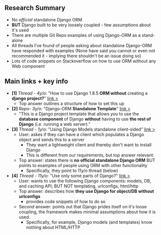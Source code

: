 ## Research Summary
* No *official* standalone Django ORM
* **BUT** Django built to be very loosely coupled - few assumptions about it's used
* There are multiple Git Repo examples of using Django-ORM as a stand-alone
* All threads I've found of people asking about standalone Django-ORM have responded with examples (None have said you cannot or even not recommended it - implying there shouldn't be an issue doing so)
* Lots of code snippets on Stackoverflow on how to use ORM without any Web component

## Main links + key info

* **[1]** *Thread - 4y/o*: "How to use Django 1.8.5 **ORM without** creating a **django project?**" [link >](https://stackoverflow.com/questions/33170016/how-to-use-django-1-8-5-orm-without-creating-a-django-project)
  * Top answer outlines a structure of how to set this up
* **[2]** *Repo- 3y/o*: "Django-ORM **Standalone Template**" [link >](https://github.com/dancaron/Django-ORM)
  * "This is a Django project template that allows you to use the **database component** of Django **without** having to use **the rest of Django** (i.e. running a web server)."
* **[3]** *Thread - 1y/o*: "Using Django Models standalone client-sided" [link >](https://www.reddit.com/r/django/comments/9hj2ru/using_django_models_standalone_clientsided/)
  * User: askes if they can have a client which populates a Django object and sends this to a server
    * They want a lightweight client and thereby don't want to install Django
    * This is different from our requirements, but top answer relevant:
  * Top answer: states there is **no official standalone Django ORM** BUT points to examples of people using ORM with other functionality
    * Specifically, they point to 11y/o thread (below)
* **[4]** *Thread - 11y/o*: "Use only some parts of Django?" [link >](https://stackoverflow.com/questions/302651/use-only-some-parts-of-django)
  * User: wants to use the following Django components: models, DB, and caching API; BUT NOT templating, urlconfigs, html/http
  * Top answer: describes how **they use Django for object/DB without urlconfigs**
    * provides code snippets of how to do so
  * Second answer: points out that Django prides itself on it's loose coupling, the framework makes minimal assumptions about how it is used.
    * Specifically, for example, Django models (and templates) know nothing about HTML/HTTP
